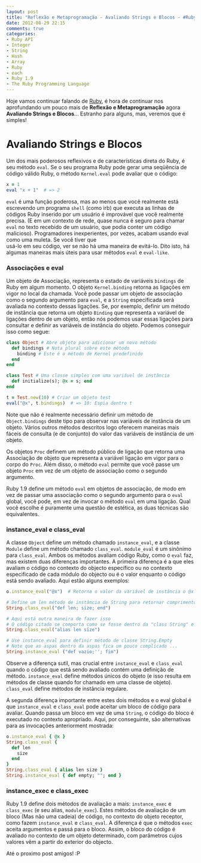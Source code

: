 ```yaml
---
layout: post
title: "Reflexão e Metaprogramação - Avaliando Strings e Blocos - #Ruby 1.9 - Part II"
date: 2012-08-29 22:15
comments: true
categories:  
- Ruby API
- Integer
- String
- Hash
- Array
- Ruby
- each
- Ruby 1.9
- The Ruby Programming Language
---
```


<p>Hoje vamos continuar falando de <a href="http://www.ruby-doc.org/core-1.9.2/">Ruby</a>, é hora de continuar nos aprofundando um pouco mais de
<b>Reflexão e Metaprogramação</b> agora <b>Avaliando Strings e Blocos</b>... Estranho para alguns, mas, veremos que é simples!</p>

<h1>Avaliando Strings e Blocos</h1>

Um dos mais poderosos reflexivos e de características direta do Ruby, é seu método `eval`. Se o seu programa Ruby pode gerar uma seqüência de código
válido Ruby, o método `Kernel.eval` pode avaliar que o código:

``` ruby Kernel.eval
x = 1
eval "x + 1"  # => 2
```

`eval` é uma função poderosa, mas ao menos que você realmente está escrevendo um programa `shell` (como irb) que executa as linhas de códigos Ruby
inserido por um usuário é improvável que você realmente precisa. (E em um contexto de rede, quase nunca é seguro para chamar `eval` no texto recebido
de um usuário, que podia conter um código malicioso). Programadores inexperientes, por vezes, acabam usando eval como uma muleta. Se você tiver que  
usá-lo em seu código, ver se não há uma maneira de evitá-lo. Dito isto, há algumas maneiras mais úteis para usar métodos `eval` e `eval-like`.
<!--more-->

<h3>Associações e eval</h3>

Um objeto de Associação, representa o estado de variáveis `bindings` de Ruby em algum momento. O objeto `Kernel.binding` retorna as ligações em vigor
no local da chamada. Você pode passar um objeto de associação como o segundo argumento para `eval`, e a `String` especificada será avaliada no 
contexto dessas ligações. Se, por exemplo, definir um método de instância que retorna um objeto `Binding` que representa a variável de ligações
dentro de um objeto, então nós podemos usar essas ligações para consultar e definir as variáveis de instância do objeto. Podemos conseguir isso como segue:

``` ruby Binding
class Object # Abre objeto para adicionar um novo método
  def bindings # Nota plural sobre este método
    binding # Este é o método de Kernel predefinido
  end
end

class Test # Uma classe simples com uma variável de instância
  def initialize(s); @x = s; end
end

t = Test.new(10) # Criar um objeto test
eval("@x", t.bindings)  # => 10: Espia dentro t
```

Note que não é realmente necessário definir um método de `Object.bindings` deste tipo para observar nas variáveis de instância de um objeto. Vários
outros métodos descritos logo oferecem maneiras mais fáceis de consulta (e de conjunto) do valor das variáveis de instância de um objeto.

Os objetos `Proc` definem um método público de ligação que retorna uma Associação de objeto que representa a variável ligação em vigor para o corpo
do `Proc`. Além disso, o método `eval` permite que você passe um objeto `Proc` em vez de um objeto de associação como o segundo argumento.

Ruby 1.9 define um método `eval` em objetos de associação, de modo em vez de passar uma associação como o segundo argumento para o `eval` global, 
você pode, em vez de invocar o método `eval` em uma ligação. Qual você escolhe é puramente uma questão de estética, as duas técnicas são equivalentes.


<h3>instance_eval e class_eval</h3>

A classe `Object` define um método chamado `instance_eval`, e a classe `Module` define um método chamado `class_eval`. `module_eval` é um sinônimo
para `class_eval`. Ambos os métodos avaliam código Ruby, como o `eval` faz, mas existem duas diferenças importantes. A primeira diferença é a que eles
avaliam o código no contexto do objecto específico ou no contexto especificado de cada módulo do objecto ou é o valor enquanto o código está sendo 
avaliado. Aqui estão alguns exemplos:

``` ruby instance_eval e class_eval
o.instance_eval("@x")  # Retorna o valor da variável de instância o @x

# Define um len método de instância de String para retornar comprimento da String
String.class_eval("def len; size; end")

# Aqui está outra maneira de fazer isso
# O código citado se comporta como se fosse dentro da "class String" e "end"
String.class_eval("alias len size")

# Use instance_eval para definir método de classe String.Empty
# Note que as aspas dentro da aspas fica um pouco complicado ...
String.instance_eval ("def vazio;''; fim")
```

Observe a diferença sutil, mas crucial entre `instance_eval` e `class_eval` quando o código que está sendo avaliado contém uma definição de método.
`instance_eval` define métodos únicos do objeto (e isso resulta em métodos de classe quando for chamado em uma classe de objeto). `class_eval` define métodos de instância regulare.

A segunda diferença importante entre estes dois métodos e o eval global é que `instance_eval` e `class_eval` pode aceitar um bloco de código para 
avaliar. Quando passa um bloco em vez de uma `String`, o código do bloco é executado no contexto apropriado. Aqui, por conseguinte, são alternativas
para as invocações anteriorment mostrada:

``` ruby instance_eval e class_eval
o.instance_eval { @x }
String.class_eval {
  def len
    size
  end
}
String.class_eval { alias len size }
String.instance_eval { def empty; ""; end }
```

<h3>instance_exec e class_exec</h3>

Ruby 1.9 define dois métodos de avaliação a mais: `instance_exec` e `class_exec` (e seu alias, `module_exec`). Estes métodos de avaliação de um bloco 
(Mas não uma cadeia) de código, no contexto do objeto receptor, como fazem `instance_eval` e `class_eval`. A diferença é que o métodos `exec` aceita
argumentos e passá para o bloco. Assim, o bloco do código é avaliado no contexto de um objeto determinado, com parâmetros cujos valores vêm a partir
do exterior do objecto.

Até o proximo post amigos! :P